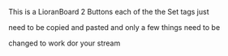 This is a LioranBoard 2 Buttons each of the the Set tags just

need to be copied and pasted and only a few things need to be

changed to work dor your stream
